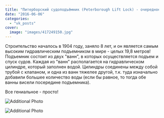 ```yaml
---
title: "Питерборский судоподъёмник (Peterborough Lift Lock) - очередное инженерное чудо Канады!"
date: "2016-06-06"
categories: 
  - "vk_posts"
cover:
  image: "images/417249150.jpg"
---
```


Строительство началось в 1904 году, заняло 8 лет, и он является самым высоким гидравлическим подъемником в мире - целых 19,8 метров! Подъемник состоит из двух "ванн", в которых осуществляется подъем и спуск судов. Каждая из "ванн" располагается на гидравлическом цилиндре, который заполнен водой. Цилиндры соединены между собой трубой с клапаном, и одна из ванн тяжелее другой, т.к. туда изначально добавили большее количество воды (если бы равное, то тогда обе ванны висели посередине подъемника).

<!--more-->

Все гениальное - просто!

![Additional Photo](https://vodpop.ru/wp-content/uploads/2023/07/417249151.jpg)

![Additional Photo](https://vodpop.ru/wp-content/uploads/2023/07/417249152.jpg)
